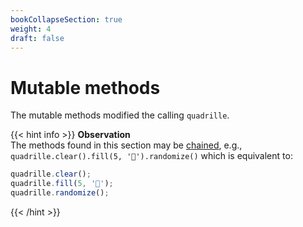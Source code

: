 ```yaml
---
bookCollapseSection: true
weight: 4
draft: false
---
```


# Mutable methods

The mutable methods modified the calling `quadrille`.

{{< hint info >}}
**Observation**\
The methods found in this section may be [chained](https://en.wikipedia.org/wiki/Method_chaining), e.g., `quadrille.clear().fill(5, '🐁').randomize()` which is equivalent to:
```js
quadrille.clear();
quadrille.fill(5, '🐁');
quadrille.randomize();
```
{{< /hint >}}